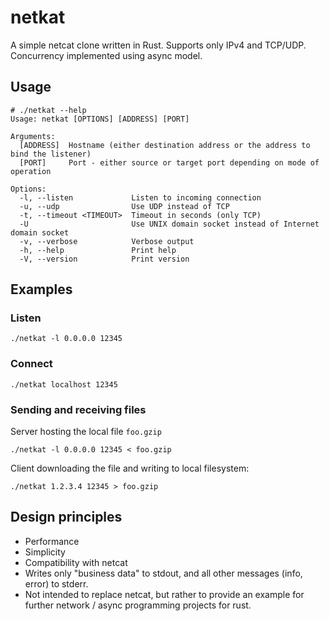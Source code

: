 # netkat
A simple netcat clone written in Rust. Supports only IPv4 and TCP/UDP. Concurrency implemented using async model.

## Usage

```
# ./netkat --help
Usage: netkat [OPTIONS] [ADDRESS] [PORT]

Arguments:
  [ADDRESS]  Hostname (either destination address or the address to bind the listener)
  [PORT]     Port - either source or target port depending on mode of operation

Options:
  -l, --listen             Listen to incoming connection
  -u, --udp                Use UDP instead of TCP
  -t, --timeout <TIMEOUT>  Timeout in seconds (only TCP)
  -U                       Use UNIX domain socket instead of Internet domain socket
  -v, --verbose            Verbose output
  -h, --help               Print help
  -V, --version            Print version
```

## Examples

### Listen

```
./netkat -l 0.0.0.0 12345
```

### Connect

```
./netkat localhost 12345
```

### Sending and receiving files

Server hosting the local file `foo.gzip`

```
./netkat -l 0.0.0.0 12345 < foo.gzip
```

Client downloading the file and writing to local filesystem:

```
./netkat 1.2.3.4 12345 > foo.gzip
```

## Design principles

* Performance
* Simplicity
* Compatibility with netcat
* Writes only "business data" to stdout, and all other messages (info, error) to stderr.
* Not intended to replace netcat, but rather to provide an example for further network / async programming projects for rust.
